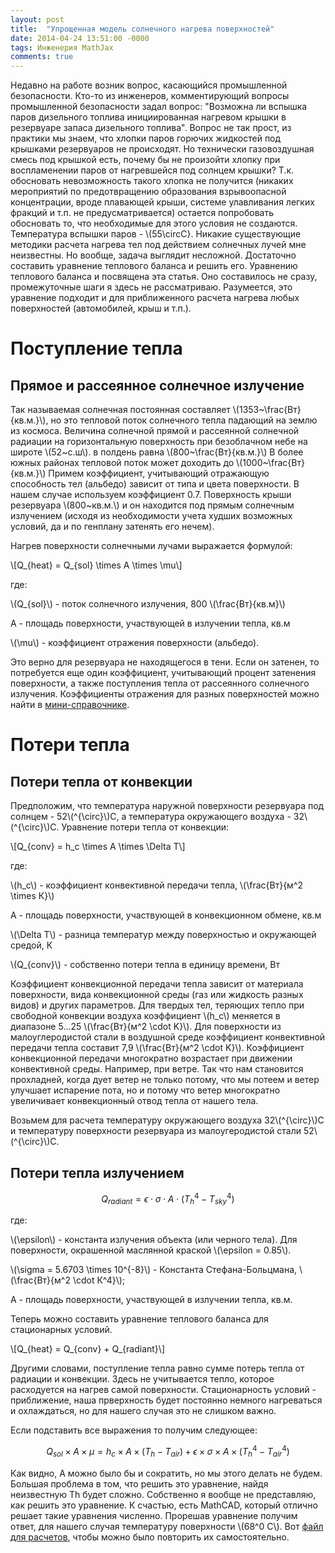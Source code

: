 ```yaml
---
layout: post
title:  "Упрощенная модель солнечного нагрева поверхностей"
date: 2014-04-24 13:51:00 -0000
tags: Инженерия MathJax
comments: true
---
```


Недавно на работе возник вопрос, касающийся промышленной безопасности. Кто-то из инженеров, комментирующий вопросы промышленной безопасности задал вопрос: "Возможна ли вспышка паров дизельного топлива инициированная нагревом крышки в резервуаре запаса дизельного топлива". Вопрос не так прост, из практики мы знаем, что хлопки паров горючих жидкостей под крышками резервуаров не происходят. Но технически газовоздушная смесь под крышкой есть, почему бы не произойти хлопку при воспламенении паров от нагревшейся под солнцем крышки? Т.к. обосновать невозможность такого хлопка не получится (никаких мероприятий по предотвращению образования взрывоопасной концентрации, вроде плавающей крыши, системе улавливания легких фракций и т.п. не предусматривается) остается попробовать обосновать то, что необходимые для этого условия не создаются. Температура вспышки паров - \\(55\circС}. Никакие существующие методики расчета нагрева тел под действием солнечных лучей мне неизвестны. Но вообще, задача выглядит несложной. Достаточно составить уравнение теплового баланса и решить его. Уравнению теплового баланса и посвящена эта статья. Оно составилось не сразу, промежуточные шаги я здесь не рассматриваю. Разумеется, это уравнение подходит и для приближенного расчета нагрева любых поверхностей (автомобилей, крыш и т.п.).    

# Поступление тепла

## Прямое и рассеянное солнечное излучение

Так называемая солнечная постоянная составляет \\(1353~\frac{Вт}{кв.м.}\\), но это тепловой поток солнечного тепла падающий на землю из космоса. Величина солнечной прямой и рассеянной солнечной радиации на горизонтальную поверхность при безоблачном небе на широте \\(52~с.ш\\). в полдень равна \\(800~\frac{Вт}{кв.м.}\\) В более южных районах тепловой поток может доходить до \\(1000~\frac{Вт}{кв.м.}\\) Примем коэффициент, учитывающий отражающую способность тел (альбедо) зависит от типа и цвета поверхности. В нашем случае используем коэффициент 0.7. Поверхность крыши резервуара \\(800~кв.м.\\) и он находится под прямым солнечным излучением (исходя из необходимости учета худших возможных условий, да и по генплану затенять его нечем).

Нагрев поверхности солнечными лучами выражается формулой:

\\[Q_{heat} = Q_{sol} \times A \times \mu\\]

где:

\\(Q_{sol}\\) - поток солнечного излучения, 800&nbsp;\\(\frac{Вт}{кв.м}\\)

A - площадь поверхности, участвующей в излучении тепла, кв.м

\\(\mu\\) - коэффициент отражения поверхности (альбедо).

Это верно для резервуара не находящегося в тени. Если он затенен, то потребуется еще один коэффициент, учитывающий процент затенения поверхности, а также поступления тепла от рассеянного солнечного излучения. Коэффициенты отражения для разных поверхностей можно найти в [мини-справочнике](http://remartspb.ru/infopages/kojefficient_otrazhenija.php). 

# Потери тепла

## Потери тепла от конвекции

Предположим, что температура наружной поверхности резервуара под солнцем - 52\\(^{\circ}\\)С, а температура окружающего воздуха - 32\\(^{\circ}\\)С. Уравнение потери тепла от конвекции:

\\[Q_{conv} = h_c \times A \times \Delta T\\]

где:

\\(h_c\\) - коэффициент конвективной передачи тепла, \\(\frac{Вт}{м^2 \times К}\\)

A - площадь поверхности, участвующей в конвекционном обмене, кв.м

\\(\Delta T\\) - разница температур между поверхностью и окружающей средой, К

\\(Q_{conv}\\) - собственно потери тепла в единицу времени, Вт

Коэффициент конвекционной передачи тепла зависит от материала поверхности, вида конвекционной среды (газ или жидкость разных видов) и других параметров. Для твердых тел, теряющих тепло при свободной конвекции воздуха коэффициент \\(h_c\\) меняется в диапазоне 5...25 \\(\frac{Вт}{м^2 \cdot K}\\). Для поверхности из малоуглеродистой стали в воздушной среде коэффициент конвективной передачи тепла составит 7,9&nbsp;\\(\frac{Вт}{м^2 \cdot K}\\). Коэффициент конвекционной передачи многократно возрастает при движении конвективной среды. Например, при ветре. Так что нам становится прохладней, когда дует ветер не только потому, что мы потеем и ветер улучшает испарение пота, но и потому что ветер многократно увеличивает конвекционный отвод тепла от нашего тела.

Возьмем для расчета температуру окружающего воздуха 32\\(^{\circ}\\)С и температуру поверхности резервуара из малоугеродистой стали 52\\(^{\circ}\\)С.

## Потери тепла излучением

$$Q_{radiant} = \epsilon \cdot \sigma \cdot A \cdot \left( T^4_h - T^4_{sky} \right) $$

где:

\\(\epsilon\\) - константа излучения объекта (или черного тела). Для поверхности, окрашенной маслянной краской \\(\epsilon = 0.85\\).

\\(\sigma = 5.6703 \times 10^{-8}\\) - Константа Стефана-Больцмана, \\(\frac{Вт}{м^2 \cdot К^4}\\);

A - площадь поверхности, участвующей в излучении тепла, кв.м.

Теперь можно составить уравнение теплового баланса для стационарных условий.

\\[Q_{heat} = Q_{conv} + Q_{radiant}\\]

Другими словами, поступление тепла равно сумме потерь тепла от радиации и конвекции. Здесь не учитывается тепло, которое расходуется на нагрев самой поверхности. Стационарность условий - приближение, наша прверхность будет постоянно немного нагреваться и охлаждаться, но для нашего случая это не слишком важно.

Если подставить все выражения то получим следующее:

$$ Q_{sol} \times A \times \mu = h_c \times A \times (T_h - T_{air}) + \epsilon \times \sigma \times A \times (T^4_h - T^4_{air}) $$

Как видно, A можно было бы и сократить, но мы этого делать не будем. Большая проблема в том, что решить это уравнение, найдя неизвестную Th будет сложно. Собственно я вообще не представляю, как решить это уравнение. К счастью, есть MathCAD, который отлично решает такие уравнения численно. Прорешав уравнение получим ответ, для нашего случая температуру поверхности \\(68^0 С\\). Вот <a href="https://drive.google.com/file/d/0B3no8MBINelsenltc3p4S0V0R1U/view?usp=sharing">файл для расчетов</a>, чтобы можно было повторить их самостоятельно.